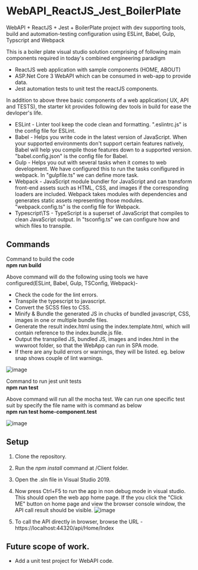 # WebAPI_ReactJS_Jest_BoilerPlate
WebAPI + ReactJS + Jest + BoilerPlate project with dev supporting tools, build and automation-testing configuration using ESLint, Babel, Gulp, Typscript and Webpack

This is a boiler plate visual studio solution comprising of following main components required in today's combined engineering paradigm 
- ReactJS web application with sample components (HOME, ABOUT)
- ASP.Net Core 3 WebAPI which can be consumed in web-app to provide data.
- Jest automation tests to unit test the reactJS components.

In addition to above three basic components of a web application( UX, API and TESTS), the starter kit provides following dev tools in build for ease the devloper's life.
- ESLint - Linter tool keep the code clean and formatting. ".eslintrc.js" is the config file for ESLint.
- Babel - Helps you write code in the latest version of JavaScript. When your supported environments don't support certain features natively, Babel will help you compile those features down to a supported version. "babel.config.json" is the config file for Babel.
- Gulp - Helps you out with several tasks when it comes to web development. We have configured this to run the tasks conifigured in webpack. In "gulpfile.ts" we can define more task.
- Webpack -  JavaScript module bundler for JavaScript and can transform front-end assets such as HTML, CSS, and images if the corresponding loaders are included. Webpack takes modules with dependencies and generates static assets representing those modules. "webpack.config.ts" is the config file for Webpack.
- Typescript\TS - TypeScript is a superset of JavaScript that compiles to clean JavaScript output. In "tsconfig.ts" we can configure how and which files to transpile.

## Commands
Command to build the code<br/>
<b>npm run build</b>

Above command will do the following using tools we have configured(ESLint, Babel, Gulp, TSConfig, Webpack)-
- Check the code for the lint errors.
- Transpile the typescript to javascript.
- Convert the SCSS files to CSS.
- Minify & Bundle the generated JS in chucks of bundled javascript, CSS, images in one or multiple bundle files.
- Generate the result index.html using the index.template.html, which will contain reference to the index.bundle.js file.
- Output the transpiled JS, bundled JS, images and index.html in the wwwroot folder, so that the WebApp can run in SPA mode.
- If there are any build errors or warnings, they will be listed. eg. below snap shows couple of lint warnings.

![image](https://user-images.githubusercontent.com/20241763/94138496-da9c4000-fe85-11ea-9298-5b1b2a72b56a.png)


Command to run jest unit tests<br/>
<b>npm run test</b>

Above command will run all the mocha test. We can run one specific test suit by specify the file name with is command as below <br/>
<b>npm run test home-component.test</b>

![image](https://user-images.githubusercontent.com/20241763/94140080-58f9e180-fe88-11ea-9061-0a82c716f9ff.png)

## Setup
1. Clone the repository.
2. Run the <i>npm install </i> command at <root folder>/Client folder.
3. Open the .sln file in Visual Studio 2019.
4. Now press Ctrl+F5 to run the app in non debug mode in visual studio. This should open the web app home page.
   If the you click the "Click ME" button on home page and view the browser console window, the API call result should be visible.
   ![image](https://user-images.githubusercontent.com/20241763/94142814-78930900-fe8c-11ea-802e-f08f4c4e950e.png)

5. To call the API directly in browser, browse the URL - https<span></span>://localhost:44320/api/Home/Index

## Future scope of work.
- Add a unit test project for WebAPI code.